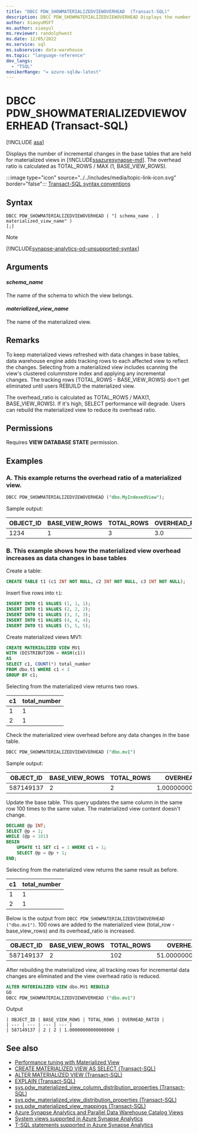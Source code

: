 ```yaml
---
title: "DBCC PDW_SHOWMATERIALIZEDVIEWOVERHEAD  (Transact-SQL)"
description: DBCC PDW_SHOWMATERIALIZEDVIEWOVERHEAD Displays the number of incremental changes in the base tables that are held for materialized views for Azure Synapse Analytics or Analytics Platform System (PDW).
author: XiaoyuMSFT
ms.author: xiaoyul
ms.reviewer: randolphwest
ms.date: 12/05/2022
ms.service: sql
ms.subservice: data-warehouse
ms.topic: "language-reference"
dev_langs:
  - "TSQL"
monikerRange: "= azure-sqldw-latest"
---
```


# DBCC PDW_SHOWMATERIALIZEDVIEWOVERHEAD (Transact-SQL)

[!INCLUDE [asa](../../includes/applies-to-version/asa.md)]

Displays the number of incremental changes in the base tables that are held for materialized views in [!INCLUDE[ssazuresynapse-md](../../includes/ssazuresynapse-md.md)]. The overhead ratio is calculated as TOTAL_ROWS / MAX (1, BASE_VIEW_ROWS).

:::image type="icon" source="../../includes/media/topic-link-icon.svg" border="false"::: [Transact-SQL syntax conventions](../../t-sql/language-elements/transact-sql-syntax-conventions-transact-sql.md)

## Syntax

```syntaxsql
DBCC PDW_SHOWMATERIALIZEDVIEWOVERHEAD ( "[ schema_name . ] materialized_view_name" )
[;]
```

> [!NOTE]  
> [!INCLUDE[synapse-analytics-od-unsupported-syntax](../../includes/synapse-analytics-od-unsupported-syntax.md)]

## Arguments

#### *schema_name*

The name of the schema to which the view belongs.

#### *materialized_view_name*

The name of the materialized view.

## Remarks

To keep materialized views refreshed with data changes in base tables, data warehouse engine adds tracking rows to each affected view to reflect the changes. Selecting from a materialized view includes scanning the view's clustered columnstore index and applying any incremental changes.  The tracking rows (TOTAL_ROWS - BASE_VIEW_ROWS) don't get eliminated until users REBUILD the materialized view.

The overhead_ratio is calculated as TOTAL_ROWS / MAX(1, BASE_VIEW_ROWS). If it's high, SELECT performance will degrade. Users can rebuild the materialized view to reduce its overhead ratio.

## Permissions

Requires **VIEW DATABASE STATE** permission.

## Examples

### A. This example returns the overhead ratio of a materialized view.

```sql
DBCC PDW_SHOWMATERIALIZEDVIEWOVERHEAD ("dbo.MyIndexedView");
```

Sample output:

| OBJECT_ID | BASE_VIEW_ROWS | TOTAL_ROWS | OVERHEAD_RATIO |
| --- | --- | --- | --- |
| 1234 | 1 | 3 | 3.0 |

### B. This example shows how the materialized view overhead increases as data changes in base tables

Create a table:

```sql
CREATE TABLE t1 (c1 INT NOT NULL, c2 INT NOT NULL, c3 INT NOT NULL);
```

Insert five rows into `t1`:

```sql
INSERT INTO t1 VALUES (1, 1, 1);
INSERT INTO t1 VALUES (2, 2, 2);
INSERT INTO t1 VALUES (3, 3, 3);
INSERT INTO t1 VALUES (4, 4, 4);
INSERT INTO t1 VALUES (5, 5, 5);
```

Create materialized views MV1:

```sql
CREATE MATERIALIZED VIEW MV1
WITH (DISTRIBUTION = HASH(c1))
AS
SELECT c1, COUNT(*) total_number
FROM dbo.t1 WHERE c1 < 3
GROUP BY c1;
```

Selecting from the materialized view returns two rows.

| c1 | total_number |
| --- | --- |
| 1 | 1 |
| 2 | 1 |

Check the materialized view overhead before any data changes in the base table.

```sql
DBCC PDW_SHOWMATERIALIZEDVIEWOVERHEAD ("dbo.mv1")
```

Sample output:

| OBJECT_ID | BASE_VIEW_ROWS | TOTAL_ROWS | OVERHEAD_RATIO |
| --- | --- | --- | --- |
| 587149137 | 2 | 2 | 1.00000000000000000 |

Update the base table. This query updates the same column in the same row 100 times to the same value. The materialized view content doesn't change.

```sql
DECLARE @p INT;
SELECT @p = 1;
WHILE (@p < 101)
BEGIN
    UPDATE t1 SET c1 = 1 WHERE c1 = 1;
    SELECT @p = @p + 1;
END;
```

Selecting from the materialized view returns the same result as before.

| c1 | total_number |
| --- | --- |
| 1 | 1 |
| 2 | 1 |

Below is the output from `DBCC PDW_SHOWMATERIALIZEDVIEWOVERHEAD ("dbo.mv1")`. 100 rows are added to the materialized view (total_row - base_view_rows) and its overhead_ratio is increased.

| OBJECT_ID | BASE_VIEW_ROWS | TOTAL_ROWS | OVERHEAD_RATIO |
| --- | --- | --- | --- |
| 587149137 | 2 | 102 | 51.00000000000000000 |

After rebuilding the materialized view, all tracking rows for incremental data changes are eliminated and the view overhead ratio is reduced.

```sql
ALTER MATERIALIZED VIEW dbo.MV1 REBUILD
GO
DBCC PDW_SHOWMATERIALIZEDVIEWOVERHEAD ("dbo.mv1")
```

Output

```output
| OBJECT_ID | BASE_VIEW_ROWS | TOTAL_ROWS | OVERHEAD_RATIO |
| --- | --- | --- | --- |
| 587149137 | 2 | 2 | 1.00000000000000000 |
```

## See also

- [Performance tuning with Materialized View](/azure/sql-data-warehouse/performance-tuning-materialized-views)
- [CREATE MATERIALIZED VIEW AS SELECT (Transact-SQL)](../statements/create-materialized-view-as-select-transact-sql.md?view=azure-sqldw-latest&preserve-view=true)
- [ALTER MATERIALIZED VIEW (Transact-SQL)](../statements/alter-materialized-view-transact-sql.md?view=azure-sqldw-latest&preserve-view=true)
- [EXPLAIN (Transact-SQL)](../queries/explain-transact-sql.md?view=azure-sqldw-latest&preserve-view=true)
- [sys.pdw_materialized_view_column_distribution_properties (Transact-SQL)](../../relational-databases/system-catalog-views/sys-pdw-materialized-view-column-distribution-properties-transact-sql.md?view=azure-sqldw-latest&preserve-view=true)
- [sys.pdw_materialized_view_distribution_properties (Transact-SQL)](../../relational-databases/system-catalog-views/sys-pdw-materialized-view-distribution-properties-transact-sql.md?view=azure-sqldw-latest&preserve-view=true)
- [sys.pdw_materialized_view_mappings (Transact-SQL)](../../relational-databases/system-catalog-views/sys-pdw-materialized-view-mappings-transact-sql.md?view=azure-sqldw-latest&preserve-view=true)
- [Azure Synapse Analytics and Parallel Data Warehouse Catalog Views](../../relational-databases/system-catalog-views/sql-data-warehouse-and-parallel-data-warehouse-catalog-views.md)
- [System views supported in Azure Synapse Analytics](/azure/sql-data-warehouse/sql-data-warehouse-reference-tsql-system-views)
- [T-SQL statements supported in Azure Synapse Analytics](/azure/sql-data-warehouse/sql-data-warehouse-reference-tsql-statements)
